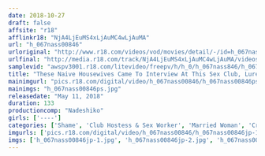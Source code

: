 ```yaml
---
date: 2018-10-27
draft: false
affsite: "r18"
afflinkr18: "NjA4LjEuMS4xLjAuMC4wLjAuMA"
url: "h_067nass00846"
urloriginal: "http://www.r18.com/videos/vod/movies/detail/-/id=h_067nass00846"
urlfinal: "http://media.r18.com/track/NjA4LjEuMS4xLjAuMC4wLjAuMA/videos/vod/movies/detail/-/id=h_067nass00846"
samplevid: "awspv3001.r18.com/litevideo/freepv/h/h_0/h_067nass846/h_067nass846_dmb_w.mp4"
title: "These Naive Housewives Came To Interview At This Sex Club, Lured By The Bait Of A High Paying Job, And Because Of Their Immoral Guilt And Shame, They Started To Feel Sexier Than Usual, And Once Their Horny Lust Switch Got Flipped, They Could No Longer Refuse Creampie Sex With Another Man"
mainimgurl: "pics.r18.com/digital/video/h_067nass00846/h_067nass00846ps.jpg"
mainimgs: "h_067nass00846ps.jpg"
releasedate: "May 11, 2018"
duration: 133
productioncomp: "Nadeshiko"
girls: ['----']
categories: ['Shame', 'Club Hostess & Sex Worker', 'Married Woman', 'Creampie']
imgurls: ['pics.r18.com/digital/video/h_067nass00846/h_067nass00846jp-1.jpg', 'pics.r18.com/digital/video/h_067nass00846/h_067nass00846jp-2.jpg', 'pics.r18.com/digital/video/h_067nass00846/h_067nass00846jp-3.jpg', 'pics.r18.com/digital/video/h_067nass00846/h_067nass00846jp-4.jpg', 'pics.r18.com/digital/video/h_067nass00846/h_067nass00846jp-5.jpg', 'pics.r18.com/digital/video/h_067nass00846/h_067nass00846jp-6.jpg', 'pics.r18.com/digital/video/h_067nass00846/h_067nass00846jp-7.jpg', 'pics.r18.com/digital/video/h_067nass00846/h_067nass00846jp-8.jpg', 'pics.r18.com/digital/video/h_067nass00846/h_067nass00846jp-9.jpg', 'pics.r18.com/digital/video/h_067nass00846/h_067nass00846jp-10.jpg', 'pics.r18.com/digital/video/h_067nass00846/h_067nass00846jp-11.jpg', 'pics.r18.com/digital/video/h_067nass00846/h_067nass00846jp-12.jpg', 'pics.r18.com/digital/video/h_067nass00846/h_067nass00846jp-13.jpg', 'pics.r18.com/digital/video/h_067nass00846/h_067nass00846jp-14.jpg', 'pics.r18.com/digital/video/h_067nass00846/h_067nass00846jp-15.jpg', 'pics.r18.com/digital/video/h_067nass00846/h_067nass00846jp-16.jpg', 'pics.r18.com/digital/video/h_067nass00846/h_067nass00846jp-17.jpg', 'pics.r18.com/digital/video/h_067nass00846/h_067nass00846jp-18.jpg', 'pics.r18.com/digital/video/h_067nass00846/h_067nass00846jp-19.jpg', 'pics.r18.com/digital/video/h_067nass00846/h_067nass00846jp-20.jpg']
imgs: ['h_067nass00846jp-1.jpg', 'h_067nass00846jp-2.jpg', 'h_067nass00846jp-3.jpg', 'h_067nass00846jp-4.jpg', 'h_067nass00846jp-5.jpg', 'h_067nass00846jp-6.jpg', 'h_067nass00846jp-7.jpg', 'h_067nass00846jp-8.jpg', 'h_067nass00846jp-9.jpg', 'h_067nass00846jp-10.jpg', 'h_067nass00846jp-11.jpg', 'h_067nass00846jp-12.jpg', 'h_067nass00846jp-13.jpg', 'h_067nass00846jp-14.jpg', 'h_067nass00846jp-15.jpg', 'h_067nass00846jp-16.jpg', 'h_067nass00846jp-17.jpg', 'h_067nass00846jp-18.jpg', 'h_067nass00846jp-19.jpg', 'h_067nass00846jp-20.jpg']
---
```


